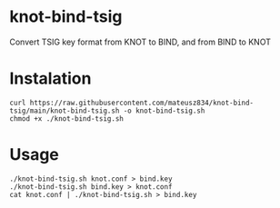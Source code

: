 # knot-bind-tsig
Convert TSIG key format from KNOT to BIND, and from BIND to KNOT

# Instalation
```
curl https://raw.githubusercontent.com/mateusz834/knot-bind-tsig/main/knot-bind-tsig.sh -o knot-bind-tsig.sh
chmod +x ./knot-bind-tsig.sh
```
# Usage
```
./knot-bind-tsig.sh knot.conf > bind.key
./knot-bind-tsig.sh bind.key > knot.conf
cat knot.conf | ./knot-bind-tsig.sh > bind.key
```

